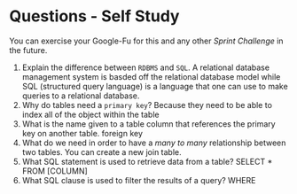 # Questions - Self Study

You can exercise your Google-Fu for this and any other _Sprint Challenge_ in the future.

1.  Explain the difference between `RDBMS` and `SQL`.
A relational database management system is basded off the relational database model while SQL (structured query language) is a language that one can use to make queries to a relational database.
1.  Why do tables need a `primary key`?
Because they need to be able to index all of the object within the table
1.  What is the name given to a table column that references the primary key
    on another table.
    foreign key
1.  What do we need in order to have a _many to many_ relationship between two
    tables.
    You can create a new join table.
1.  What SQL statement is used to retrieve data from a table?
SELECT * FROM [COLUMN]
1.  What SQL clause is used to filter the results of a query?
WHERE
